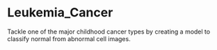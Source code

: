 # Leukemia_Cancer
Tackle one of the major childhood cancer types by creating a model to classify normal from abnormal cell images.
